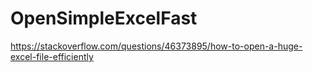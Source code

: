 # OpenSimpleExcelFast
https://stackoverflow.com/questions/46373895/how-to-open-a-huge-excel-file-efficiently
